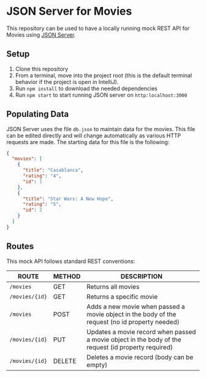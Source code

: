 # JSON Server for Movies

This repository can be used to have a locally running mock REST API for Movies
using [JSON Server](https://github.com/typicode/json-server).

## Setup

1. Clone this repository
2. From a terminal, move into the project root (this is the default terminal behavior if the project is open in
   IntelliJ).
3. Run `npm install` to download the needed dependencies
4. Run `npm start` to start running JSON server on `http:localhost:3000`

## Populating Data

JSON Server uses the file `db.json` to maintain data for the movies. This file can be edited directly and will change
automatically as various HTTP requests are made. The starting data for this file is the following:

```json
{
  "movies": [
    {
      "title": "Casablanca",
      "rating": "4",
      "id": 1
    },
    {
      "title": "Star Wars: A New Hope",
      "rating": "5",
      "id": 2
    }
  ]
}
```

## Routes

This mock API follows standard REST conventions:

| ROUTE          | METHOD | DESCRIPTION                                                                                         |
|----------------|--------|-----------------------------------------------------------------------------------------------------|
| `/movies`      | GET    | Returns all movies                                                                                  |
| `/movies/{id}` | GET    | Returns a specific movie                                                                            |
| `/movies`      | POST   | Adds a new movie when passed a movie object in the body of the request (no id property needed)      |
| `/movies/{id}` | PUT    | Updates a movie record when passed a movie object in the body of the request (id property required) |
| `/movies/{id}` | DELETE | Deletes a movie record (body can be empty)                                                          |